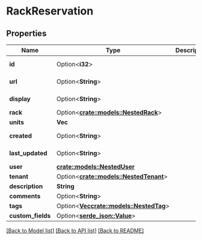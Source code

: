 # RackReservation

## Properties

Name | Type | Description | Notes
------------ | ------------- | ------------- | -------------
**id** | Option<**i32**> |  | [optional][readonly]
**url** | Option<**String**> |  | [optional][readonly]
**display** | Option<**String**> |  | [optional][readonly]
**rack** | Option<[**crate::models::NestedRack**](NestedRack.md)> |  | 
**units** | **Vec<i32>** |  | 
**created** | Option<**String**> |  | [optional][readonly]
**last_updated** | Option<**String**> |  | [optional][readonly]
**user** | [**crate::models::NestedUser**](NestedUser.md) |  | 
**tenant** | Option<[**crate::models::NestedTenant**](NestedTenant.md)> |  | [optional]
**description** | **String** |  | 
**comments** | Option<**String**> |  | [optional]
**tags** | Option<[**Vec<crate::models::NestedTag>**](NestedTag.md)> |  | [optional]
**custom_fields** | Option<[**serde_json::Value**](.md)> |  | [optional]

[[Back to Model list]](../README.md#documentation-for-models) [[Back to API list]](../README.md#documentation-for-api-endpoints) [[Back to README]](../README.md)


